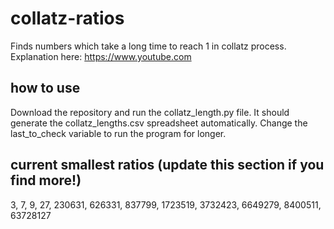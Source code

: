 # collatz-ratios

Finds numbers which take a long time to reach 1 in collatz process. Explanation here: https://www.youtube.com

## how to use
Download the repository and run the collatz_length.py file. It should generate the collatz_lengths.csv spreadsheet automatically. Change the last_to_check variable to run the program for longer.

## current smallest ratios (update this section if you find more!)
3, 7, 9, 27, 230631, 626331, 837799, 1723519, 3732423, 6649279, 8400511, 63728127
